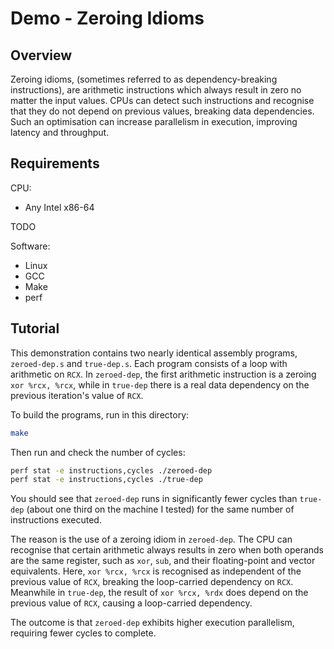 # Demo - Zeroing Idioms

## Overview

Zeroing idioms, (sometimes referred to as dependency-breaking instructions), are arithmetic instructions which always result in zero no matter the input values. CPUs can detect such instructions and recognise that they do not depend on previous values, breaking data dependencies.  
Such an optimisation can increase parallelism in execution, improving latency and throughput.

## Requirements

CPU:

- Any Intel x86-64

TODO

Software:

- Linux
- GCC
- Make
- perf

## Tutorial

This demonstration contains two nearly identical assembly programs, `zeroed-dep.s` and `true-dep.s`. Each program consists of a loop with arithmetic on `RCX`. In `zeroed-dep`, the first arithmetic instruction is a zeroing `xor %rcx, %rcx`, while in `true-dep` there is a real data dependency on the previous iteration's value of `RCX`.

To build the programs, run in this directory:

```bash
make
```

Then run and check the number of cycles:

```bash
perf stat -e instructions,cycles ./zeroed-dep
perf stat -e instructions,cycles ./true-dep
```

You should see that `zeroed-dep` runs in significantly fewer cycles than `true-dep` (about one third on the machine I tested) for the same number of instructions executed.

The reason is the use of a zeroing idiom in `zeroed-dep`. The CPU can recognise that certain arithmetic always results in zero when both operands are the same register, such as `xor`, `sub`, and their floating-point and vector equivalents. Here, `xor %rcx, %rcx` is recognised as independent of the previous value of `RCX`, breaking the loop-carried dependency on `RCX`. Meanwhile in `true-dep`, the result of `xor %rcx, %rdx` does depend on the previous value of `RCX`, causing a loop-carried dependency.

The outcome is that `zeroed-dep` exhibits higher execution parallelism, requiring fewer cycles to complete.
